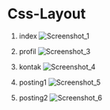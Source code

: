 # Css-Layout
 
1. index
![Screenshot_1](https://github.com/Khafid224/Css-Layout/assets/145306005/722f6762-cbad-49e0-b095-6b9f94efbcc8)

2. profil
![Screenshot_3](https://github.com/Khafid224/Css-Layout/assets/145306005/430a9468-b7bc-4465-a815-b258bca01cf3)

3. kontak
![Screenshot_4](https://github.com/Khafid224/Css-Layout/assets/145306005/f76c9f39-44da-42ff-9f2e-4d192f1c4334)

4. posting1
![Screenshot_5](https://github.com/Khafid224/Css-Layout/assets/145306005/dd2086e1-5205-472e-b19a-3fd1f0bb8b6f)

5. posting2
![Screenshot_6](https://github.com/Khafid224/Css-Layout/assets/145306005/266e7a58-e4ed-4234-867b-789bfdd18df3)
